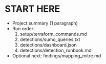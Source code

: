 # START HERE
- Project summary (1 paragraph)
- Run order:
  1) setup/terraform_commands.md
  2) detections/sumo_queries.txt
  3) detections/dashboard.json
  4) detections/detection_runbook.md
- Optional next: findings/mapping_mitre.md
